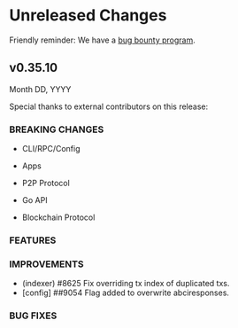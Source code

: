 # Unreleased Changes

Friendly reminder: We have a [bug bounty program](https://hackerone.com/cosmos).

## v0.35.10

Month DD, YYYY

Special thanks to external contributors on this release:

### BREAKING CHANGES

- CLI/RPC/Config

- Apps

- P2P Protocol

- Go API

- Blockchain Protocol

### FEATURES

### IMPROVEMENTS

- (indexer) \#8625 Fix overriding tx index of duplicated txs.
- [config] \##9054 Flag added to overwrite abciresponses.

### BUG FIXES
